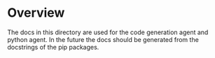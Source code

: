 # Overview

The docs in this directory are used for the code generation agent and python agent.
In the future the docs should be generated from the docstrings of the pip packages.